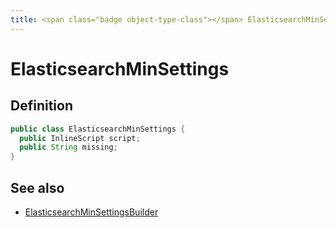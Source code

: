 ```yaml
---
title: <span class="badge object-type-class"></span> ElasticsearchMinSettings
---
```

# <span class="badge object-type-class"></span> ElasticsearchMinSettings

## Definition

```java
public class ElasticsearchMinSettings {
  public InlineScript script;
  public String missing;
}
```
## See also

 * <span class="badge builder"></span> [ElasticsearchMinSettingsBuilder](./builder-ElasticsearchMinSettingsBuilder.md)
